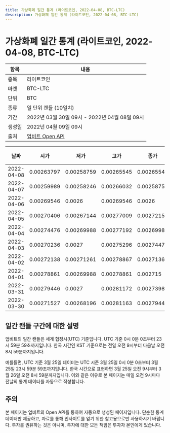 ```yaml
---
title: 가상화폐 일간 통계 (라이트코인, 2022-04-08, BTC-LTC)
description: 가상화폐 일간 통계 (라이트코인, 2022-04-08, BTC-LTC)
---
```



가상화폐 일간 통계 (라이트코인, 2022-04-08, BTC-LTC)
===

|항목|내용|
|--|--|
|종목|라이트코인|
|마켓|BTC-LTC|
|단위|BTC|
|종류|일 단위 캔들 (10일치)|
|기간|2022년 03월 30일 09시 - 2022년 04월 08일 09시|
|생성일|2022년 04월 09일 09시|
|출처|[업비트 Open API](https://docs.upbit.com)|


|날짜|시가|저가|고가|종가|비고|
|--|--|--|--|--|--|
|2022-04-08|0.00263797|0.00258759|0.00265545|0.00265545|    |
|2022-04-07|0.00259989|0.00258246|0.00266032|0.00258752|    |
|2022-04-06|0.00269546|0.0026|0.00269546|0.0026|    |
|2022-04-05|0.00270406|0.00267144|0.00277009|0.00272156|    |
|2022-04-04|0.00274476|0.00269988|0.00277192|0.00269988|    |
|2022-04-03|0.00270236|0.0027|0.00275296|0.00274476|    |
|2022-04-02|0.00272138|0.00271261|0.00278867|0.00271361|    |
|2022-04-01|0.00278861|0.00269988|0.00278861|0.002715|    |
|2022-03-31|0.00279446|0.0027|0.00281172|0.0027398|    |
|2022-03-30|0.00271527|0.00268196|0.00281163|0.00279445|    |


일간 캔들 구간에 대한 설명
---


업비트의 일간 캔들은 세계 협정시(UTC) 기준입니다. 
UTC 기준 0시 0분 0초부터 23시 59분 59초까지입니다. 
한국 시간인 KST 기준으로는 전일 오전 9시부터 다음날 오전 8시 59분까지입니다. 


예를들면, UTC 기준 3월 25일 데이터는 UTC 시준 3월 25일 0시 0분 0초부터 3월 25일 23시 59분 59초까지입니다. 
한국 시간으로 표현하면 3월 25일 오전 9시부터 3월 26일 오전 8시 59분까지입니다. 
이와 같은 이유로 본 페이지는 매일 오전 9시마다 전날의 통계 데이터를 자동으로 작성합니다. 


주의
---


본 페이지는 업비트의 Open API를 통하여 자동으로 생성된 페이지입니다. 
단순한 통계 데이터만 제공하고, 자료를 통해 인사이트를 얻기 위한 참고용으로만 사용하시기 바랍니다. 
투자를 권유하는 것은 아니며, 투자에 대한 모든 책임은 투자자 본인에게 있습니다. 
